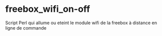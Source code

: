 freebox_wifi_on-off
===================

Script Perl qui allume ou eteint le module wifi de la freebox à distance en ligne de commande